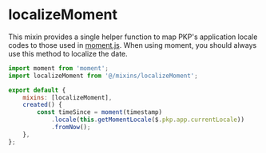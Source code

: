 # localizeMoment

This mixin provides a single helper function to map PKP's application locale codes to those used in [moment.js](https://momentjs.com/). When using moment, you should always use this method to localize the date.

```js
import moment from 'moment';
import localizeMoment from '@/mixins/localizeMoment';

export default {
	mixins: [localizeMoment],
	created() {
		const timeSince = moment(timestamp)
			.locale(this.getMomentLocale($.pkp.app.currentLocale))
			.fromNow();
	},
};
```
